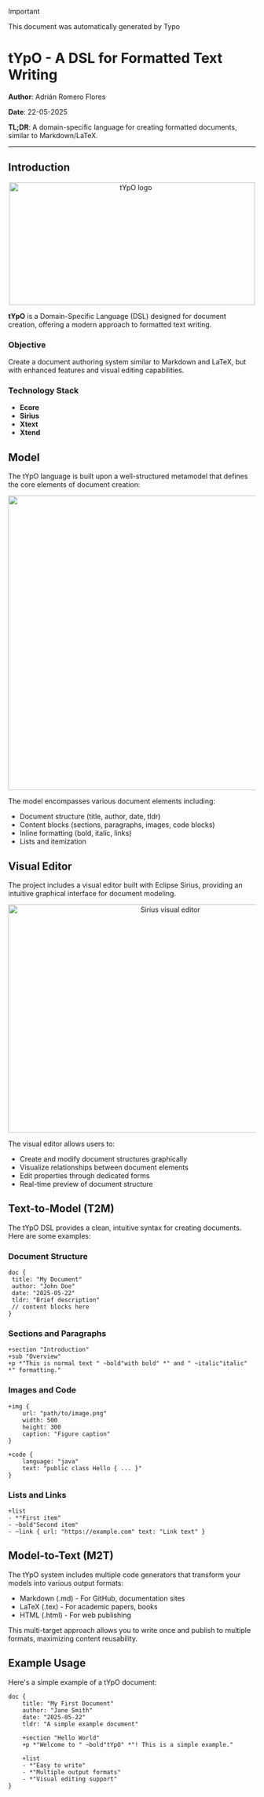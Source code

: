 > [!IMPORTANT]
> This document was automatically generated by Typo

# tYpO - A DSL for Formatted Text Writing

**Author**: Adrián Romero Flores

**Date**: 22-05-2025

**TL;DR**: A domain-specific language for creating formatted documents, similar to Markdown/LaTeX.

---

## Introduction

<p align="center">
  <img src="https://i.imgur.com/On3RWtg.png" width="500" height="250" alt="tYpO logo"/>
</p>

**tYpO** is a Domain-Specific Language (DSL) designed for document creation, offering a modern approach to formatted text writing.

### Objective

Create a document authoring system similar to Markdown and LaTeX, but with enhanced features and visual editing capabilities.

### Technology Stack

- **Ecore**
- **Sirius**
- **Xtext**
- **Xtend**

## Model

The tYpO language is built upon a well-structured metamodel that defines the core elements of document creation:

<p align="center">
  <img src="https://i.imgur.com/51GM1Iw.png" width="1600" height="600" alt="tYpO model"/>
</p>

The model encompasses various document elements including:

- Document structure (title, author, date, tldr)
- Content blocks (sections, paragraphs, images, code blocks)
- Inline formatting (bold, italic, links)
- Lists and itemization

## Visual Editor

The project includes a visual editor built with Eclipse Sirius, providing an intuitive graphical interface for document modeling.

<p align="center">
  <img src="https://i.imgur.com/3FyHZDU.png" width="644" height="465" alt="Sirius visual editor"/>
</p>

The visual editor allows users to:

- Create and modify document structures graphically
- Visualize relationships between document elements
- Edit properties through dedicated forms
- Real-time preview of document structure

## Text-to-Model (T2M)

The tYpO DSL provides a clean, intuitive syntax for creating documents. Here are some examples:

### Document Structure

```typo
doc {
 title: "My Document"
 author: "John Doe"
 date: "2025-05-22"
 tldr: "Brief description"
 // content blocks here
}
```

### Sections and Paragraphs

```typo
+section "Introduction"
+sub "Overview"
+p *"This is normal text " ~bold"with bold" *" and " ~italic"italic" *" formatting."
```

### Images and Code

```typo
+img {
    url: "path/to/image.png"
    width: 500
    height: 300
    caption: "Figure caption"
}

+code {
    language: "java"
    text: "public class Hello { ... }"
}
```

### Lists and Links

```typo
+list
- *"First item"
- ~bold"Second item"
- ~link { url: "https://example.com" text: "Link text" }
```

## Model-to-Text (M2T)

The tYpO system includes multiple code generators that transform your models into various output formats:

- Markdown (.md) - For GitHub, documentation sites
- LaTeX (.tex) - For academic papers, books
- HTML (.html) - For web publishing

This multi-target approach allows you to write once and publish to multiple formats, maximizing content reusability.

## Example Usage

Here's a simple example of a tYpO document:

```typo
doc {
    title: "My First Document"
    author: "Jane Smith"
    date: "2025-05-22"
    tldr: "A simple example document"

    +section "Hello World"
    +p *"Welcome to " ~bold"tYpO" *"! This is a simple example."

    +list
    - *"Easy to write"
    - *"Multiple output formats"
    - *"Visual editing support"
}
```
